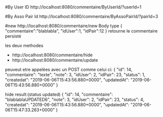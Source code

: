 
#By User ID
http://localhost:8080/commentaire/ByUserId/?userId=1

#By Asso Pair Id
http://localhost:8080/commentaire/ByAssoPairId/?pairId=3

#new
http://localhost:8080/commentaire/new
Body type
{
	"commentaire":"blablabla",
	"idUser":1,
	"idPair":12
}
retourne le commentaire persisté

les deux methodes 
- http://localhost:8080/commentaire/hide
- http://localhost:8080/commentaire/update

peuveut etre appelées avec un POST comme celui ci:
{
    "id": 14,
    "commentaire": "texte",
    "note": 3,
    "idUser": 2,
    "idPair": 23,
    "status": 1,
    "createdat": "2019-06-06T15:43:56.880+0000",
    "updatedAt": "2019-06-06T15:43:56.880+0000"
}

hide result:(status updated)
{
    "id": 14,
    "commentaire": "blablablaUPDATED6",
    "note": 3,
    "idUser": 2,
    "idPair": 23,
    "status": 4,
    "createdat": "2019-06-06T15:43:56.880+0000",
    "updatedAt": "2019-06-06T15:47:33.263+0000"
}